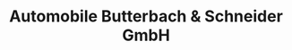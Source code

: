 ---
title: "Automobile Butterbach & Schneider GmbH"
url: /nonnweiler/automobile-butterbach-und-schneider-gmbh/
shop: Autowerkstatt
---